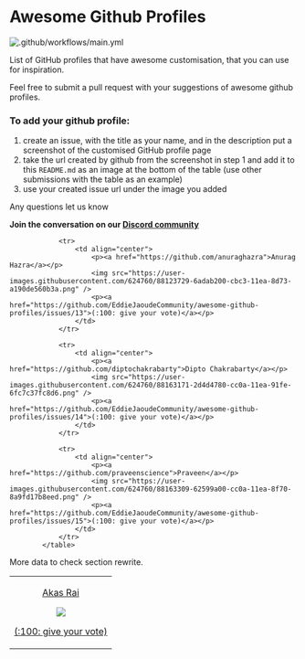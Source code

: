 # Awesome Github Profiles

![.github/workflows/main.yml](https://github.com/EddieJaoudeCommunity/awesome-github-profiles/workflows/.github/workflows/main.yml/badge.svg)

List of GitHub profiles that have awesome customisation, that you can use for inspiration.

Feel free to submit a pull request with your suggestions of awesome github profiles.

### To add your github profile:

1. create an issue, with the title as your name, and in the description put a screenshot of the customised GitHub profile page
2. take the url created by github from the screenshot in step 1 and add it to this `README.md` as an image at the bottom of the table (use other submissions with the table as an example)
3. use your created issue url under the image you added

Any questions let us know

**Join the conversation on our [Discord community](https://discord.com/invite/jZQs6Wu)**

<!--START_SECTION:data-section-->
<table width="100%">
                <tr>
                    <td align="center">
                        <p><a href="https://github.com/akasrai">Akas Rai</a></p>
                        <img src="https://user-images.githubusercontent.com/624760/88123456-d40df580-cbc2-11ea-9add-a7fc8675b243.png" />
                        <p><a href="https://github.com/EddieJaoudeCommunity/awesome-github-profiles/issues/12">(:100: give your vote)</a></p>
                    </td>
                </tr>
            
                <tr>
                    <td align="center">
                        <p><a href="https://github.com/anuraghazra">Anurag Hazra</a></p>
                        <img src="https://user-images.githubusercontent.com/624760/88123729-6adab200-cbc3-11ea-8d73-a190de560b3a.png" />
                        <p><a href="https://github.com/EddieJaoudeCommunity/awesome-github-profiles/issues/13">(:100: give your vote)</a></p>
                    </td>
                </tr>
            
                <tr>
                    <td align="center">
                        <p><a href="https://github.com/diptochakrabarty">Dipto Chakrabarty</a></p>
                        <img src="https://user-images.githubusercontent.com/624760/88163171-2d4d4780-cc0a-11ea-91fe-6fc7c37fc8d6.png" />
                        <p><a href="https://github.com/EddieJaoudeCommunity/awesome-github-profiles/issues/14">(:100: give your vote)</a></p>
                    </td>
                </tr>
            
                <tr>
                    <td align="center">
                        <p><a href="https://github.com/praveenscience">Praveen</a></p>
                        <img src="https://user-images.githubusercontent.com/624760/88163309-62599a00-cc0a-11ea-8f70-8a9fd17b8eed.png" />
                        <p><a href="https://github.com/EddieJaoudeCommunity/awesome-github-profiles/issues/15">(:100: give your vote)</a></p>
                    </td>
                </tr>
            </table>
<!--END_SECTION:data-section-->

More data to check section rewrite.
